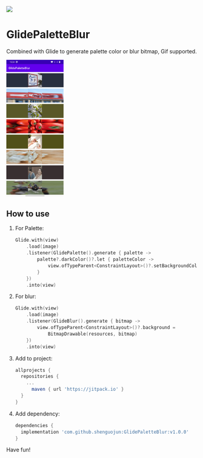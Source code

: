 [![](https://jitpack.io/v/shenguojun/GlidePaletteBlur.svg)](https://jitpack.io/#shenguojun/GlidePaletteBlur)

# GlidePaletteBlur

Combined with Glide to generate palette color or blur bitmap, Gif supported.

<img src="./Screenshot.jpg" alt="Screenshot" width=30% height=30% />

## How to use
1. For Palette:

   ```kotlin
   Glide.with(view)
       .load(image)
       .listener(GlidePalette().generate { palette ->
           palette?.darkColor()?.let { paletteColor ->
               view.ofTypeParent<ConstraintLayout>()?.setBackgroundColor(paletteColor)
           }
       })
       .into(view)
   ```

2. For blur:

   ```kotlin
   Glide.with(view)
       .load(image)
       .listener(GlideBlur().generate { bitmap ->
           view.ofTypeParent<ConstraintLayout>()?.background =
               BitmapDrawable(resources, bitmap)
       })  
       .into(view)
   ```

   

3. Add to project:

   ```groovy
   allprojects {
     repositories {
       ...
         maven { url 'https://jitpack.io' }
     }
   }
   ```

4. Add dependency:

   ```groovy
   dependencies {
     implementation 'com.github.shenguojun:GlidePaletteBlur:v1.0.0'
   }
   ```

Have fun!
